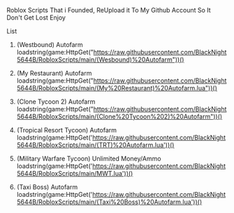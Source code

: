 Roblox Scripts That i Founded, ReUpload it To My Github Account So It Don't Get Lost Enjoy

List
1. (Westbound) Autofarm
loadstring(game:HttpGet("https://raw.githubusercontent.com/BlackNight5644B/RobloxScripts/main/(Wesbound)%20Autofarm"))()

2. (My Restaurant) Autofarm
loadstring(game:HttpGet("https://raw.githubusercontent.com/BlackNight5644B/RobloxScripts/main/(My%20Restaurant)%20Autofarm.lua"))()

3. (Clone Tycoon 2) Autofarm
loadstring(game:HttpGet("https://raw.githubusercontent.com/BlackNight5644B/RobloxScripts/main/(Clone%20Tycoon%202)%20Autofarm"))()

4. (Tropical Resort Tycoon) Autofarm
loadstring(game:HttpGet('https://raw.githubusercontent.com/BlackNight5644B/RobloxScripts/main/(TRT)%20Autofarm.lua'))()

5. (Military Warfare Tycoon) Unlimited Money/Ammo
loadstring(game:HttpGet('https://raw.githubusercontent.com/BlackNight5644B/RobloxScripts/main/MWT.lua'))()

6. (Taxi Boss) Autofarm
loadstring(game:HttpGet('https://raw.githubusercontent.com/BlackNight5644B/RobloxScripts/main/(Taxi%20Boss)%20Autofarm.lua'))()
